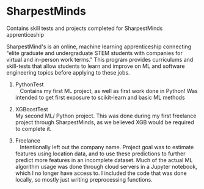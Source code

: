 # SharpestMinds
Contains skill tests and projects completed for SharpestMinds apprenticeship

SharpestMind's is an online, machine learning apprenticeship connecting "elite graduate and undergraduate STEM students with companies for virtual and in-person work terms."
This program provides curriculums and skill-tests that allow students to learn and improve on ML and software engineering topics before applying to these jobs.

1. PythonTest    
    Contains my first ML project, as well as first work done in Python!
    Was intended to get first exposure to scikit-learn and basic ML methods

2. XGBoostTest  
    My second ML/ Python project.
    This was done during my first freelance project through SharpestMinds, as we believed XGB would be required to complete it.
    
3. Freelance  
    Intentionally left out the company name.
    Project goal was to estimate features using location data, and to use these predictions to further predict more features in an incomplete dataset.
    Much of the actual ML algorithm usage was done through cloud servers in a Jupyter notebook, which I no longer have access to. I included the code that was done locally, so mostly just writing preprocessing functions.
